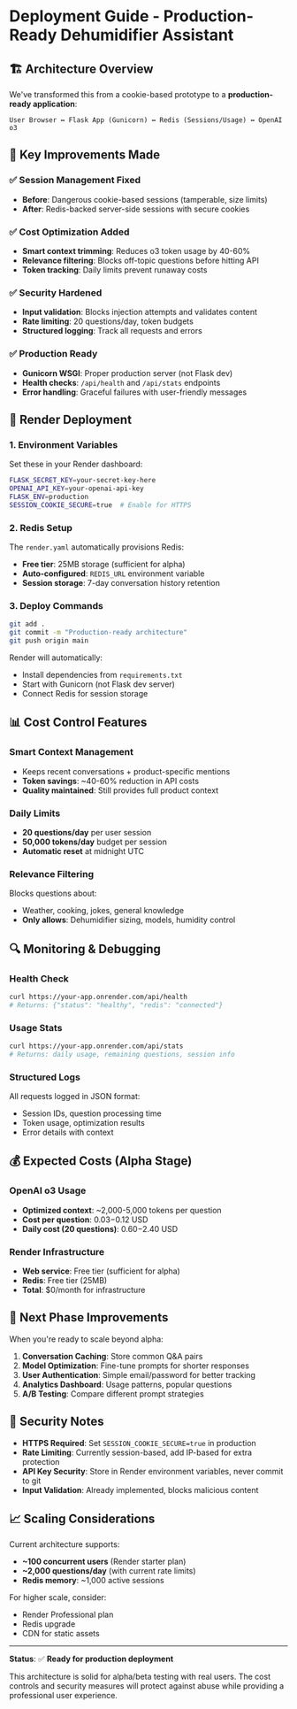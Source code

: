 # Deployment Guide - Production-Ready Dehumidifier Assistant

## 🏗️ **Architecture Overview**

We've transformed this from a cookie-based prototype to a **production-ready application**:

```
User Browser ↔ Flask App (Gunicorn) ↔ Redis (Sessions/Usage) ↔ OpenAI o3
```

## 🔧 **Key Improvements Made**

### ✅ **Session Management Fixed**
- **Before**: Dangerous cookie-based sessions (tamperable, size limits)
- **After**: Redis-backed server-side sessions with secure cookies

### ✅ **Cost Optimization Added**  
- **Smart context trimming**: Reduces o3 token usage by 40-60%
- **Relevance filtering**: Blocks off-topic questions before hitting API
- **Token tracking**: Daily limits prevent runaway costs

### ✅ **Security Hardened**
- **Input validation**: Blocks injection attempts and validates content  
- **Rate limiting**: 20 questions/day, token budgets
- **Structured logging**: Track all requests and errors

### ✅ **Production Ready**
- **Gunicorn WSGI**: Proper production server (not Flask dev)
- **Health checks**: `/api/health` and `/api/stats` endpoints
- **Error handling**: Graceful failures with user-friendly messages

## 🚀 **Render Deployment**

### **1. Environment Variables**
Set these in your Render dashboard:
```bash
FLASK_SECRET_KEY=your-secret-key-here
OPENAI_API_KEY=your-openai-api-key
FLASK_ENV=production
SESSION_COOKIE_SECURE=true  # Enable for HTTPS
```

### **2. Redis Setup**
The `render.yaml` automatically provisions Redis:
- **Free tier**: 25MB storage (sufficient for alpha)  
- **Auto-configured**: `REDIS_URL` environment variable
- **Session storage**: 7-day conversation history retention

### **3. Deploy Commands**
```bash
git add .
git commit -m "Production-ready architecture"
git push origin main
```

Render will automatically:
- Install dependencies from `requirements.txt`
- Start with Gunicorn (not Flask dev server)
- Connect Redis for session storage

## 📊 **Cost Control Features**

### **Smart Context Management**
- Keeps recent conversations + product-specific mentions
- **Token savings**: ~40-60% reduction in API costs
- **Quality maintained**: Still provides full product context

### **Daily Limits** 
- **20 questions/day** per user session
- **50,000 tokens/day** budget per session  
- **Automatic reset** at midnight UTC

### **Relevance Filtering**
Blocks questions about:
- Weather, cooking, jokes, general knowledge
- **Only allows**: Dehumidifier sizing, models, humidity control

## 🔍 **Monitoring & Debugging**

### **Health Check**
```bash
curl https://your-app.onrender.com/api/health
# Returns: {"status": "healthy", "redis": "connected"}
```

### **Usage Stats**
```bash
curl https://your-app.onrender.com/api/stats  
# Returns: daily usage, remaining questions, session info
```

### **Structured Logs**
All requests logged in JSON format:
- Session IDs, question processing time
- Token usage, optimization results  
- Error details with context

## 💰 **Expected Costs (Alpha Stage)**

### **OpenAI o3 Usage**
- **Optimized context**: ~2,000-5,000 tokens per question
- **Cost per question**: $0.03-$0.12 USD
- **Daily cost (20 questions)**: $0.60-$2.40 USD

### **Render Infrastructure**  
- **Web service**: Free tier (sufficient for alpha)
- **Redis**: Free tier (25MB)
- **Total**: $0/month for infrastructure

## 🎯 **Next Phase Improvements**

When you're ready to scale beyond alpha:

1. **Conversation Caching**: Store common Q&A pairs
2. **Model Optimization**: Fine-tune prompts for shorter responses  
3. **User Authentication**: Simple email/password for better tracking
4. **Analytics Dashboard**: Usage patterns, popular questions
5. **A/B Testing**: Compare different prompt strategies

## 🚨 **Security Notes**

- **HTTPS Required**: Set `SESSION_COOKIE_SECURE=true` in production
- **Rate Limiting**: Currently session-based, add IP-based for extra protection
- **API Key Security**: Store in Render environment variables, never commit to git
- **Input Validation**: Already implemented, blocks malicious content

## 📈 **Scaling Considerations**

Current architecture supports:
- **~100 concurrent users** (Render starter plan)
- **~2,000 questions/day** (with current rate limits)
- **Redis memory**: ~1,000 active sessions

For higher scale, consider:
- Render Professional plan
- Redis upgrade
- CDN for static assets

---

**Status**: ✅ **Ready for production deployment**

This architecture is solid for alpha/beta testing with real users. The cost controls and security measures will protect against abuse while providing a professional user experience. 